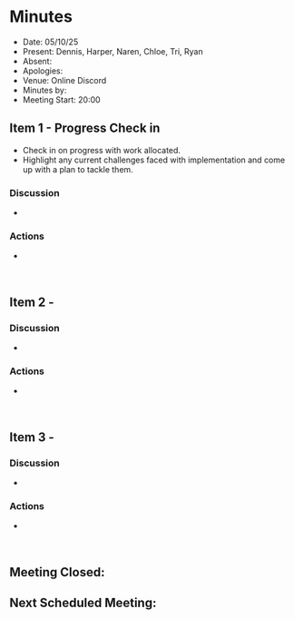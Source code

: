 # Minutes 

- Date: 05/10/25
- Present: Dennis, Harper, Naren, Chloe, Tri, Ryan
- Absent:
- Apologies:
- Venue: Online Discord
- Minutes by:
- Meeting Start: 20:00

## Item 1 - Progress Check in
> **<Description>**
 - Check in on progress with work allocated.
 - Highlight any current challenges faced with implementation and come up with a plan to tackle them.

### Discussion
 - 

### Actions
 - 
<br>

## Item 2 - 
> **<Description>**

### Discussion
 - 

### Actions
 - 
<br>

## Item 3 - 
> **<Description>**

### Discussion
 - 
### Actions
 - 
<br>

## Meeting Closed:

## Next Scheduled Meeting:
